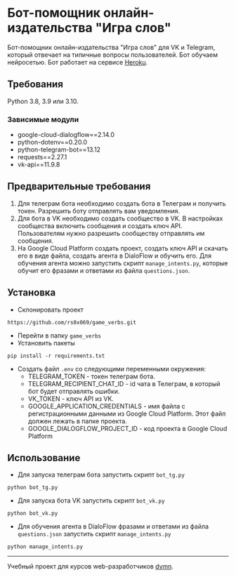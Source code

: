 # Бот-помощник онлайн-издательства "Игра слов"
Бот-помощник онлайн-издательства "Игра слов" для VK и Telegram, который отвечает на типичные вопросы пользователей. 
Бот обучаем нейросетью. 
Бот работает на сервисе [Heroku](https://heroku.com/).

## Требования
Python 3.8, 3.9 или 3.10.

### Зависимые модули
* google-cloud-dialogflow==2.14.0
* python-dotenv==0.20.0
* python-telegram-bot==13.12
* requests==2.27.1
* vk-api==11.9.8

## Предварительные требования
1. Для телеграм бота необходимо создать бота в Телеграм и получить токен. Разрешить боту отправлять вам уведомления.
2. Для бота в VK необходимо создать сообщество в VK. В настройках сообщества включить сообщения и создать ключ API. Пользователям нужно разрешить сообществу отправлять им сообщения.
3. На Google Cloud Platform создать проект, создать ключ API и скачать его в виде файла, создать агента в DialoFlow и обучить его.
Для обучения агента можно запустить скрипт `manage_intents.py`, которые обучит его фразами и ответами из файла `questions.json`. 

## Установка
* Склонировать проект
```commandline
https://github.com/rs0x069/game_verbs.git
```
* Перейти в папку `game_verbs`
* Установить пакеты
```commandline
pip install -r requirements.txt
```
* Создать файл `.env` со следующими переменными окружения:
  + TELEGRAM_TOKEN - токен телеграм бота.
  + TELEGRAM_RECIPIENT_CHAT_ID - id чата в Телеграм, в который бот будет отправлять ошибки. 
  + VK_TOKEN - ключ API из VK.
  + GOOGLE_APPLICATION_CREDENTIALS - имя файла с регистрационными данными из Google Cloud Platform. Этот файл должен лежать в папке проекта.
  + GOOGLE_DIALOGFLOW_PROJECT_ID - код проекта в Google Cloud Platform

## Использование
* Для запуска телеграм бота запустить скрипт `bot_tg.py`
```commandline
python bot_tg.py
```
* Для запуска бота VK запустить скрипт `bot_vk.py`
```commandline
python bot_vk.py
```
* Для обучения агента в DialoFlow фразами и ответами из файла `questions.json` запустить скрипт `manage_intents.py` 
```commandline
python manage_intents.py
```

***
Учебный проект для курсов web-разработчиков [dvmn](https://dvmn.org). 
